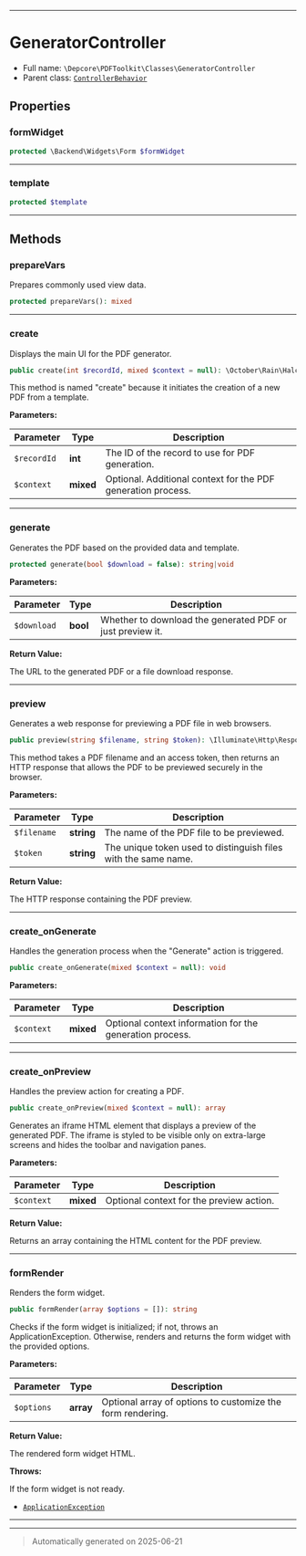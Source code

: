 ***

# GeneratorController





* Full name: `\Depcore\PDFToolkit\Classes\GeneratorController`
* Parent class: [`ControllerBehavior`](../../../Backend/Classes/ControllerBehavior.md)



## Properties


### formWidget



```php
protected \Backend\Widgets\Form $formWidget
```






***

### template



```php
protected $template
```






***

## Methods


### prepareVars

Prepares commonly used view data.

```php
protected prepareVars(): mixed
```












***

### create

Displays the main UI for the PDF generator.

```php
public create(int $recordId, mixed $context = null): \October\Rain\Halcyon\Model|void
```

This method is named "create" because it initiates the creation of a new PDF from a template.






**Parameters:**

| Parameter | Type | Description |
|-----------|------|-------------|
| `$recordId` | **int** | The ID of the record to use for PDF generation. |
| `$context` | **mixed** | Optional. Additional context for the PDF generation process. |





***

### generate

Generates the PDF based on the provided data and template.

```php
protected generate(bool $download = false): string|void
```








**Parameters:**

| Parameter | Type | Description |
|-----------|------|-------------|
| `$download` | **bool** | Whether to download the generated PDF or just preview it. |


**Return Value:**

The URL to the generated PDF or a file download response.




***

### preview

Generates a web response for previewing a PDF file in web browsers.

```php
public preview(string $filename, string $token): \Illuminate\Http\Response
```

This method takes a PDF filename and an access token, then returns an HTTP response
that allows the PDF to be previewed securely in the browser.






**Parameters:**

| Parameter | Type | Description |
|-----------|------|-------------|
| `$filename` | **string** | The name of the PDF file to be previewed. |
| `$token` | **string** | The unique token used to distinguish files with the same name. |


**Return Value:**

The HTTP response containing the PDF preview.




***

### create_onGenerate

Handles the generation process when the "Generate" action is triggered.

```php
public create_onGenerate(mixed $context = null): void
```








**Parameters:**

| Parameter | Type | Description |
|-----------|------|-------------|
| `$context` | **mixed** | Optional context information for the generation process. |





***

### create_onPreview

Handles the preview action for creating a PDF.

```php
public create_onPreview(mixed $context = null): array
```

Generates an iframe HTML element that displays a preview of the generated PDF.
The iframe is styled to be visible only on extra-large screens and hides the toolbar and navigation panes.






**Parameters:**

| Parameter | Type | Description |
|-----------|------|-------------|
| `$context` | **mixed** | Optional context for the preview action. |


**Return Value:**

Returns an array containing the HTML content for the PDF preview.




***

### formRender

Renders the form widget.

```php
public formRender(array $options = []): string
```

Checks if the form widget is initialized; if not, throws an ApplicationException.
Otherwise, renders and returns the form widget with the provided options.






**Parameters:**

| Parameter | Type | Description |
|-----------|------|-------------|
| `$options` | **array** | Optional array of options to customize the form rendering. |


**Return Value:**

The rendered form widget HTML.



**Throws:**
<p>If the form widget is not ready.</p>

- [`ApplicationException`](../../../ApplicationException.md)



***


***
> Automatically generated on 2025-06-21
